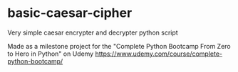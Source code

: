 # basic-caesar-cipher
Very simple caesar encrypter and decrypter python script

Made as a milestone project for the "Complete Python Bootcamp From Zero to Hero in Python" on Udemy https://www.udemy.com/course/complete-python-bootcamp/
